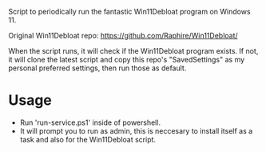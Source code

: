 Script to periodically run the fantastic Win11Debloat program on Windows 11.

Original Win11Debloat repo: https://github.com/Raphire/Win11Debloat/

When the script runs, it will check if the Win11Debloat program exists.
If not, it will clone the latest script and copy this repo's "SavedSettings"
as my personal preferred settings, then run those as default.

# Usage

- Run 'run-service.ps1' inside of powershell.
- It will prompt you to run as admin, this is neccesary to install itself as a task and also for the Win11Debloat script.
